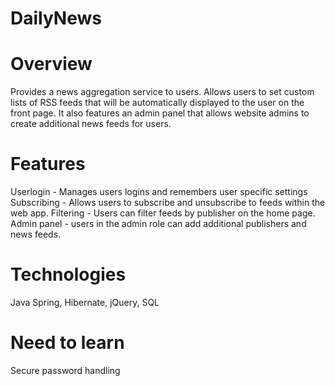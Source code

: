 # DailyNews

# Overview
Provides a news aggregation service to users. Allows users to set custom lists of RSS feeds that will be automatically displayed to the user on the front page. It also features an admin panel that allows website admins to create additional news feeds for users.

# Features
Userlogin - Manages users logins and remembers user specific settings
Subscribing - Allows users to subscribe and unsubscribe to feeds within the web app.
Filtering - Users can filter feeds by publisher on the home page.
Admin panel - users in the admin role can add additional publishers and news feeds.

# Technologies
Java Spring, Hibernate, jQuery, SQL

# Need to learn
Secure password handling
